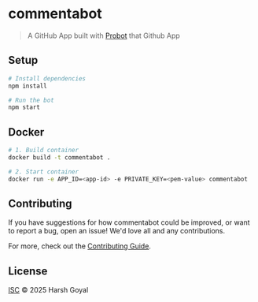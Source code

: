 # commentabot

> A GitHub App built with [Probot](https://github.com/probot/probot) that Github App

## Setup

```sh
# Install dependencies
npm install

# Run the bot
npm start
```

## Docker

```sh
# 1. Build container
docker build -t commentabot .

# 2. Start container
docker run -e APP_ID=<app-id> -e PRIVATE_KEY=<pem-value> commentabot
```

## Contributing

If you have suggestions for how commentabot could be improved, or want to report a bug, open an issue! We'd love all and any contributions.

For more, check out the [Contributing Guide](CONTRIBUTING.md).

## License

[ISC](LICENSE) © 2025 Harsh Goyal
